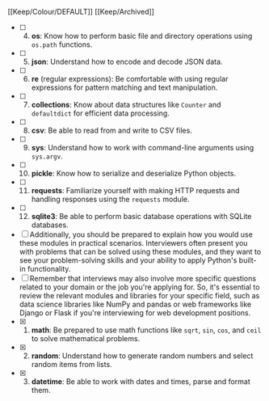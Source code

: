 [[Keep/Colour/DEFAULT]] [[Keep/Archived]] 

- [ ] 4. **os**: Know how to perform basic file and directory operations using `os.path` functions.
- [ ] 5. **json**: Understand how to encode and decode JSON data.
- [ ] 6. **re** (regular expressions): Be comfortable with using regular expressions for pattern matching and text manipulation.
- [ ] 7. **collections**: Know about data structures like `Counter` and `defaultdict` for efficient data processing.
- [ ] 8. **csv**: Be able to read from and write to CSV files.
- [ ] 9. **sys**: Understand how to work with command-line arguments using `sys.argv`.
- [ ] 10. **pickle**: Know how to serialize and deserialize Python objects.
- [ ] 11. **requests**: Familiarize yourself with making HTTP requests and handling responses using the `requests` module.
- [ ] 12. **sqlite3**: Be able to perform basic database operations with SQLite databases.
- [ ] Additionally, you should be prepared to explain how you would use these modules in practical scenarios. Interviewers often present you with problems that can be solved using these modules, and they want to see your problem-solving skills and your ability to apply Python's built-in functionality.
- [ ] Remember that interviews may also involve more specific questions related to your domain or the job you're applying for. So, it's essential to review the relevant modules and libraries for your specific field, such as data science libraries like NumPy and pandas or web frameworks like Django or Flask if you're interviewing for web development positions.
- [X] 1. **math**: Be prepared to use math functions like `sqrt`, `sin`, `cos`, and `ceil` to solve mathematical problems.
- [X] 2. **random**: Understand how to generate random numbers and select random items from lists.
- [X] 3. **datetime**: Be able to work with dates and times, parse and format them.
